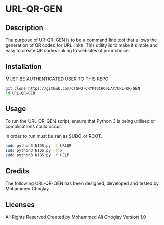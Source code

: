 # URL-QR-GEN

## Description  
The purpose of UR-QR-GEN is to be a command line tool that allows the generation of QR codes for URL links. This utility is to make it simple and easy to create QR codes linking to websites of your choice.

## Installation

MUST BE AUTHENTICATED USER TO THIS REPO

```bash
git clone https://github.com/CTSFO-CRYPTOCHOGLAY/URL-QR-GEN
cd URL-QR-GEN
```

## Usage
To run the URL-QR-GEN script, ensure that Python 3 is being utilised or complications could occur. 

In order to run must be ran as SUDO or ROOT.
```bash
sudo python3 NIDS.py -f URLQR
sudo python3 NIDS.py -f x
sudo python3 NIDS.py -f HELP
```

## Credits
The following URL-QR-GEN has been designed, developed and tested by Mohammed Choglay

## Licenses
All Rights Reserved
Created by Mohammed Ali Choglay
Version 1.0
